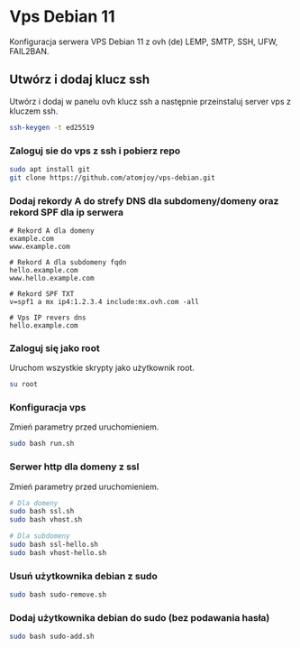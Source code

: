# Vps Debian 11

Konfiguracja serwera VPS Debian 11 z ovh (de) LEMP, SMTP, SSH, UFW, FAIL2BAN.

## Utwórz i dodaj klucz ssh
Utwórz i dodaj w panelu ovh klucz ssh a następnie przeinstaluj server vps z kluczem ssh.
```sh
ssh-keygen -t ed25519
```

### Zaloguj sie do vps z ssh i pobierz repo
```sh
sudo apt install git
git clone https://github.com/atomjoy/vps-debian.git
```

### Dodaj rekordy A do strefy DNS dla subdomeny/domeny oraz rekord SPF dla ip serwera
```
# Rekord A dla domeny
example.com
www.example.com

# Rekord A dla subdomeny fqdn
hello.example.com
www.hello.example.com

# Rekord SPF TXT
v=spf1 a mx ip4:1.2.3.4 include:mx.ovh.com -all

# Vps IP revers dns
hello.example.com
```

### Zaloguj się jako root
Uruchom wszystkie skrypty jako użytkownik root.
```sh
su root
```

### Konfiguracja vps

Zmień parametry przed uruchomieniem.

```sh
sudo bash run.sh
```

### Serwer http dla domeny z ssl

Zmień parametry przed uruchomieniem.

```sh
# Dla domeny
sudo bash ssl.sh
sudo bash vhost.sh

# Dla subdomeny
sudo bash ssl-hello.sh
sudo bash vhost-hello.sh
```

### Usuń użytkownika debian z sudo

```sh
sudo bash sudo-remove.sh
```

### Dodaj użytkownika debian do sudo (bez podawania hasła)

```sh
sudo bash sudo-add.sh
```
